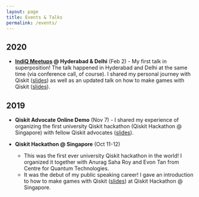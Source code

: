```yaml
---
layout: page
title: Events & Talks
permalink: /events/
---
```


## 2020

- **[IndiQ Meetups](https://twitter.com/IndiQmeetups) @ Hyderabad & Delhi** (Feb 2) - My first talk in superposition! The talk happened in Hyderabad and Delhi at the same time (via conference call, of course). I shared my personal journey with Qiskit ([slides](https://slides.com/huangjunye/qiskit_journey)) as well as an updated talk on how to make games with Qiskit ([slides](https://slides.com/huangjunye/qiskit_game)).

## 2019

- **Qiskit Advocate Online Demo** (Nov 7) - I shared my experience of organizing the first university Qiskit hackathon (Qiskit Hackathon @ Singapore) with fellow Qiskit advocates ([slides](https://slides.com/huangjunye/how-to-organize-a-qiskit-hackathon)).

- **Qiskit Hackathon @ Singapore** (Oct 11-12)
  - This was the first ever university Qiskit hackathon in the world! I organized it together with Anurag Saha Roy and Evon Tan from Centre for Quantum Technologies.
  - It was the debut of my public speaking career! I gave an introduction to how to make games with Qiskit ([slides](https://slides.com/huangjunye/qiskit_game)) at Qiskit Hackathon @ Singapore.
